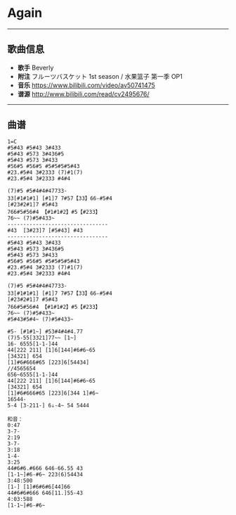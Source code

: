 # Again

---

## 歌曲信息

- **歌手** Beverly
- **附注** フルーツバスケット 1st season / 水果篮子 第一季 OP1
- **音乐** https://www.bilibili.com/video/av50741475
- **谱源** http://www.bilibili.com/read/cv2495676/

---

## 曲谱

```
1=C
#5#43 #5#43 3#433
#5#43 #573 3#436#5
#5#43 #573 3#433
#56#5 #56#5 #5#5#5#5#43
#23.#5#4 3#2333 (7)#1(7)
#23.#5#4 3#2333 #4#4

(7)#5 #5#4#4#47733-
33[#1#1#1] [#1]7 7#57【33】66-#5#4
[#23#2#1]7 #5#43
766#5#56#4 【#1#1#2】#5【#233】
76~~ (7)#5#433~
--------------------------------
#43  [3#23]7 [#5#43] #43
--------------------------------
#5#43 #5#43 3#433
#5#43 #573 3#436#5
#5#43 #573 3#433
#56#5 #56#5 #5#5#5#5#43
#23.#5#4 3#2333 (7)#1(7)
#23.#5#4 3#2333 #4#4

(7)#5 #5#4#4#47733-
33[#1#1#1] [#1]7 7#57【33】66-#5#4
[#23#2#1]7 #5#43
766#5#56#4 【#1#1#2】#5【#233】
76~~ (7)#5#433~
#5#43#5#4~ (7)#5#433~

#5- [#1#1~] #53#4#4#4.77
(7)5-55[3321]77~~ [1~]
16- 6555[1-1-]44
44[222 211] [1]6[144]#6#6~65
[34321] 654
[1]#6#666#65 [223]6[54434]
//4565654
656~6555[1-1-]44
44[222 211] [1]6[144]#6#6~65
[34321] 654
[1]#6#666#65 [223]6[344 1]#6~
16544-
5-4 [3-211-] 6↓-4~ 54 5444

和音：
0:47
3-7-
2:19
3-7-
3:18
1-4-
3:25
44#6#6.#666 646-66.55 43
[1-1~]#6-#6~ 223(6)54434
3:48:500
[1-] [1]#6#6#6[44]66
44#6#6#666 646[11.]55-43
4:03:588
[1-1~]#6-#6~
```

